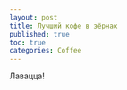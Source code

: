 ```yaml
---
layout: post
title: Лучший кофе в зёрнах
published: true
toc: true
categories: Coffee
---
```


Лавацца!